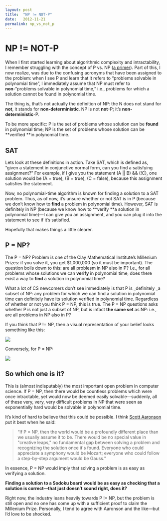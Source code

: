 ```yaml
---
layout: post
title:  "NP != NOT-P"
date:   2012-11-21
permalink: np_vs_not_p
---
```


# NP != NOT-P

When I first started learning about algorithmic complexity and intractability, I remember struggling with the concept of P vs. NP ([a primer](http://web.mit.edu/newsoffice/2009/explainer-pnp.html)). Part of this, I now realize, was due to the confusing acronyms that have been assigned to the problem: when I see P and learn that it refers to “problems solvable in polynomial time”, I immediately assume that NP must refer to **non**-“problems solvable in polynomial time,” i.e., problems for which a solution cannot be found in polynomial time. 

The thing is, that’s not actually the definition of NP: the N does not stand for **not**, it stands for **non-deterministic**. NP is not **not**-P; it’s **non-deterministic**-P.

To be more specific: P is the set of problems whose solution can be **found** in polynomial time; NP is the set of problems whose solution can be **verified **in polynomial time.

## SAT

Lets look at these definitions in action. Take SAT, which is defined as, “given a statement in conjunctive normal form, can you find a satisfying assignment?” For example, if I give you the statement (A || B) && (!C), one solution would be (A = true), (B = true), (C = false), because this assignment satisfies the statement.

Now, no polynomial-time algorithm is known for finding a solution to a SAT problem. Thus, as of now, it’s unsure whether or not SAT is in P (because we don’t know how to **find** a problem in polynomial time). However, SAT is definitely in NP (because we know how to **verify **a solution in polynomial time)—I can give you an assignment, and you can plug it into the statement to see if it’s satisfied.

Hopefully that makes things a little clearer.

## P = NP?

The P = NP? Problem is one of the Clay Mathematical Institute’s Millenium Prizes: if you solve it, you get $1,000,000 (so it must be important). The question boils down to this: are all problesm in NP also in P? I.e., for all problems whose solutions we can **verify** in polynomial time, does there exist a way to **find** a solution in polynomial time?

What a lot of CS newcomers don’t see immediately is that P is _definitely _a subset of NP: any problem for which we can find a solution in polynomial time can definitely have its solution verified in polynomial time. Regardless of whether or not you think P = NP, this is true. The P = NP questions asks whether P is not just a subset of NP, but is infact **the same set** as NP: i.e., are all problems in NP also in P? 

If you think that P != NP, then a visual representation of your belief looks something like this:

<img class="center" src="http://media.tumblr.com/tumblr_mdujkin4yz1rzq63x.png">

Conversely, for P = NP:

<img class="center" src="http://media.tumblr.com/tumblr_mdujkwenwP1rzq63x.png">

## So which one is it?

This is (almost indisputably) the most important open problem in computer science. If P = NP, then there would be countless problems which were once intractable, yet would now be deemed easily solvable—suddenly, all of these very, very, very difficult problems in NP that were seen as exponentially hard would be solvable in polynomial time.

It’s kind of hard to believe that this could be possible. I think [Scott Aaronson](http://www.scottaaronson.com/blog/) put it best when he said: 

> “If P = NP, then the world would be a profoundly different place than we usually assume it to be. There would be no special value in "creative leaps," no fundamental gap between solving a problem and recognizing the solution once it's found. Everyone who could appreciate a symphony would be Mozart; everyone who could follow a step-by-step argument would be Gauss.”

In essence, P = NP would imply that solving a problem is as easy as verifying a solution.

**Finding a solution to a Sodoku board would be as easy as checking that a solution is correct—that just doesn’t sound right, does it?**

Right now, the industry leans heavily towards P != NP, but the problem is still open and no one has come up with a sufficient proof to claim the Millenium Prize. Personally, I tend to agree with Aaronson and the like—but I’d love to be shocked.
